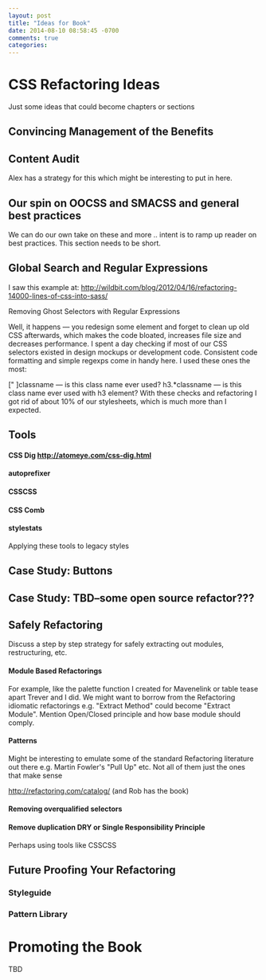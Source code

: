 ```yaml
---
layout: post
title: "Ideas for Book"
date: 2014-08-10 08:58:45 -0700
comments: true
categories:
---
```

# CSS Refactoring Ideas

Just some ideas that could become chapters or sections


## Convincing Management of the Benefits

## Content Audit

Alex has a strategy for this which might be interesting to put in here.

## Our spin on OOCSS and SMACSS and general best practices

We can do our own take on these and more .. intent is to ramp up reader on best practices. This section needs to be short.

## Global Search and Regular Expressions

I saw this example at: http://wildbit.com/blog/2012/04/16/refactoring-14000-lines-of-css-into-sass/

Removing Ghost Selectors with Regular Expressions

Well, it happens — you redesign some element and forget to clean up old CSS afterwards, which makes the code bloated, increases file size and decreases performance. I spent a day checking if most of our CSS selectors existed in design mockups or development code. Consistent code formatting and simple regexps come in handy here. I used these ones the most:

[" ]classname — is this class name ever used?
h3.*classname — is this class name ever used with h3 element?
With these checks and refactoring I got rid of about 10% of our stylesheets, which is much more than I expected.

## Tools

#### CSS Dig http://atomeye.com/css-dig.html
#### autoprefixer
#### CSSCSS
#### CSS Comb
#### stylestats

Applying these tools to legacy styles

## Case Study: Buttons

## Case Study: TBD–some open source refactor???

## Safely Refactoring

Discuss a step by step strategy for safely extracting out modules, restructuring, etc.

#### Module Based Refactorings

For example, like the palette function I created for Mavenelink or table tease apart Trever and I did. We might want to borrow from the Refactoring idiomatic refactorings e.g. "Extract Method" could become "Extract Module". Mention Open/Closed principle and how base module should comply.

#### Patterns

Might be interesting to emulate some of the standard Refactoring literature out there e.g. Martin Fowler's  "Pull Up" etc. Not all of them just the ones that make sense

http://refactoring.com/catalog/ (and Rob has the book)

#### Removing overqualified selectors

#### Remove duplication DRY or Single Responsibility Principle

Perhaps using tools like CSSCSS


## Future Proofing Your Refactoring

### Styleguide
### Pattern Library

# Promoting the Book

TBD




